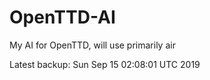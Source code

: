 # OpenTTD-AI
My AI for OpenTTD, will use primarily air

Latest backup: Sun Sep 15 02:08:01 UTC 2019

